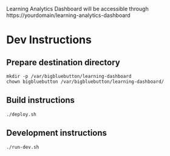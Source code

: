 Learning Analytics Dashboard will be accessible through https://yourdomain/learning-analytics-dashboard

# Dev Instructions

## Prepare destination directory

```
mkdir -p /var/bigbluebutton/learning-dashboard
chown bigbluebutton /var/bigbluebutton/learning-dashboard/
```

## Build instructions

```
./deploy.sh
```

## Development instructions

```
./run-dev.sh
```
